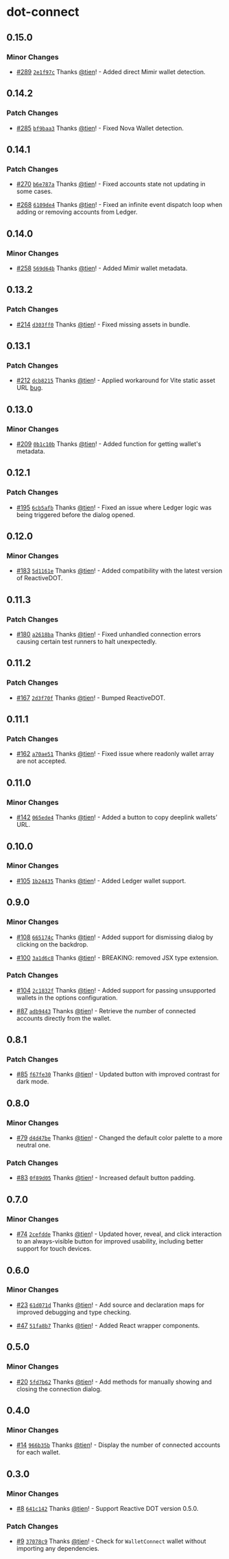 # dot-connect

## 0.15.0

### Minor Changes

- [#289](https://github.com/tien/dot-connect/pull/289) [`2e1f97c`](https://github.com/tien/dot-connect/commit/2e1f97c9676e8d14e9e1feaadc0946a4a8b67854) Thanks [@tien](https://github.com/tien)! - Added direct Mimir wallet detection.

## 0.14.2

### Patch Changes

- [#285](https://github.com/tien/dot-connect/pull/285) [`bf9baa3`](https://github.com/tien/dot-connect/commit/bf9baa3068c9600d8a23c7f77789e65ba3fb1ac8) Thanks [@tien](https://github.com/tien)! - Fixed Nova Wallet detection.

## 0.14.1

### Patch Changes

- [#270](https://github.com/tien/dot-connect/pull/270) [`b6e787a`](https://github.com/tien/dot-connect/commit/b6e787a4c5d662c68a223c14c565245a411fe2dd) Thanks [@tien](https://github.com/tien)! - Fixed accounts state not updating in some cases.

- [#268](https://github.com/tien/dot-connect/pull/268) [`6109de4`](https://github.com/tien/dot-connect/commit/6109de48bdc29b33c3d1bd52c0373b17d8c86d3a) Thanks [@tien](https://github.com/tien)! - Fixed an infinite event dispatch loop when adding or removing accounts from Ledger.

## 0.14.0

### Minor Changes

- [#258](https://github.com/tien/dot-connect/pull/258) [`569d64b`](https://github.com/tien/dot-connect/commit/569d64bac8a7b44033a86ec9e0786d24f6518a86) Thanks [@tien](https://github.com/tien)! - Added Mimir wallet metadata.

## 0.13.2

### Patch Changes

- [#214](https://github.com/tien/dot-connect/pull/214) [`d303ff0`](https://github.com/tien/dot-connect/commit/d303ff0ac07b385eb27beeac08c739f1cfbcbb6d) Thanks [@tien](https://github.com/tien)! - Fixed missing assets in bundle.

## 0.13.1

### Patch Changes

- [#212](https://github.com/tien/dot-connect/pull/212) [`dcb8215`](https://github.com/tien/dot-connect/commit/dcb8215d1570284192f1f8386224079719727d32) Thanks [@tien](https://github.com/tien)! - Applied workaround for Vite static asset URL [bug](https://github.com/vitejs/vite/issues/8427).

## 0.13.0

### Minor Changes

- [#209](https://github.com/tien/dot-connect/pull/209) [`0b1c10b`](https://github.com/tien/dot-connect/commit/0b1c10bf4cbe03ae21951a7fb8bd739bdd7e0836) Thanks [@tien](https://github.com/tien)! - Added function for getting wallet's metadata.

## 0.12.1

### Patch Changes

- [#195](https://github.com/tien/dot-connect/pull/195) [`6cb5afb`](https://github.com/tien/dot-connect/commit/6cb5afb83ebadeb6e6552937d21091d3c1e05015) Thanks [@tien](https://github.com/tien)! - Fixed an issue where Ledger logic was being triggered before the dialog opened.

## 0.12.0

### Minor Changes

- [#183](https://github.com/tien/dot-connect/pull/183) [`5d1161e`](https://github.com/tien/dot-connect/commit/5d1161e87a890a89d49032ebe05ea214ce87fe1a) Thanks [@tien](https://github.com/tien)! - Added compatibility with the latest version of ReactiveDOT.

## 0.11.3

### Patch Changes

- [#180](https://github.com/tien/dot-connect/pull/180) [`a2618ba`](https://github.com/tien/dot-connect/commit/a2618ba91fc8810743599c3381c9f4d434c2f8d0) Thanks [@tien](https://github.com/tien)! - Fixed unhandled connection errors causing certain test runners to halt unexpectedly.

## 0.11.2

### Patch Changes

- [#167](https://github.com/tien/dot-connect/pull/167) [`2d3f70f`](https://github.com/tien/dot-connect/commit/2d3f70fb81e6b35d3da1eb4c08d9df862e70aa01) Thanks [@tien](https://github.com/tien)! - Bumped ReactiveDOT.

## 0.11.1

### Patch Changes

- [#162](https://github.com/tien/dot-connect/pull/162) [`a70ae51`](https://github.com/tien/dot-connect/commit/a70ae51158c01989694b21c60990aa16bf18bcee) Thanks [@tien](https://github.com/tien)! - Fixed issue where readonly wallet array are not accepted.

## 0.11.0

### Minor Changes

- [#142](https://github.com/tien/dot-connect/pull/142) [`065ede4`](https://github.com/tien/dot-connect/commit/065ede45acd36f510a3fde751d63991ee8a26715) Thanks [@tien](https://github.com/tien)! - Added a button to copy deeplink wallets’ URL.

## 0.10.0

### Minor Changes

- [#105](https://github.com/tien/dot-connect/pull/105) [`1b24435`](https://github.com/tien/dot-connect/commit/1b24435fb516c0412b0e45b2ea8a54e00891b842) Thanks [@tien](https://github.com/tien)! - Added Ledger wallet support.

## 0.9.0

### Minor Changes

- [#108](https://github.com/tien/dot-connect/pull/108) [`665174c`](https://github.com/tien/dot-connect/commit/665174c276217e0187bba82cf60491b9e276edec) Thanks [@tien](https://github.com/tien)! - Added support for dismissing dialog by clicking on the backdrop.

- [#100](https://github.com/tien/dot-connect/pull/100) [`3a1d6c8`](https://github.com/tien/dot-connect/commit/3a1d6c804473ce99013acb384e8e0e035a777c7e) Thanks [@tien](https://github.com/tien)! - BREAKING: removed JSX type extension.

### Patch Changes

- [#104](https://github.com/tien/dot-connect/pull/104) [`2c1832f`](https://github.com/tien/dot-connect/commit/2c1832f20b489102e3fd5d6c88d9f1b96571d49c) Thanks [@tien](https://github.com/tien)! - Added support for passing unsupported wallets in the options configuration.

- [#87](https://github.com/tien/dot-connect/pull/87) [`adb9443`](https://github.com/tien/dot-connect/commit/adb9443e13184f4ce4b00f5773a6105747228861) Thanks [@tien](https://github.com/tien)! - Retrieve the number of connected accounts directly from the wallet.

## 0.8.1

### Patch Changes

- [#85](https://github.com/tien/dot-connect/pull/85) [`f67fe30`](https://github.com/tien/dot-connect/commit/f67fe3084734d9e76b88b92e18ea43a909ca66f0) Thanks [@tien](https://github.com/tien)! - Updated button with improved contrast for dark mode.

## 0.8.0

### Minor Changes

- [#79](https://github.com/tien/dot-connect/pull/79) [`d4d47be`](https://github.com/tien/dot-connect/commit/d4d47be4cf23f920d810a0cea61ea802ca2a4adc) Thanks [@tien](https://github.com/tien)! - Changed the default color palette to a more neutral one.

### Patch Changes

- [#83](https://github.com/tien/dot-connect/pull/83) [`0f89d05`](https://github.com/tien/dot-connect/commit/0f89d05a1e75c5905d8bc2984d703a712879301d) Thanks [@tien](https://github.com/tien)! - Increased default button padding.

## 0.7.0

### Minor Changes

- [#74](https://github.com/tien/dot-connect/pull/74) [`2cefdde`](https://github.com/tien/dot-connect/commit/2cefddee904ec04f2b08adfd5d492a42f007e190) Thanks [@tien](https://github.com/tien)! - Updated hover, reveal, and click interaction to an always-visible button for improved usability, including better support for touch devices.

## 0.6.0

### Minor Changes

- [#23](https://github.com/tien/dot-connect/pull/23) [`61d071d`](https://github.com/tien/dot-connect/commit/61d071d20d9c8314b9683defacea53bb8696caa1) Thanks [@tien](https://github.com/tien)! - Add source and declaration maps for improved debugging and type checking.

- [#47](https://github.com/tien/dot-connect/pull/47) [`51fa8b7`](https://github.com/tien/dot-connect/commit/51fa8b7e62cd3f48e47db13d6e992758cb2f67e0) Thanks [@tien](https://github.com/tien)! - Added React wrapper components.

## 0.5.0

### Minor Changes

- [#20](https://github.com/tien/dot-connect/pull/20) [`5fd7b62`](https://github.com/tien/dot-connect/commit/5fd7b6215b26616c16705a798dd592b3eaf92022) Thanks [@tien](https://github.com/tien)! - Add methods for manually showing and closing the connection dialog.

## 0.4.0

### Minor Changes

- [#14](https://github.com/tien/dot-connect/pull/14) [`966b35b`](https://github.com/tien/dot-connect/commit/966b35ba675e1fe39a491a22033cc758e4f999be) Thanks [@tien](https://github.com/tien)! - Display the number of connected accounts for each wallet.

## 0.3.0

### Minor Changes

- [#8](https://github.com/tien/dot-connect/pull/8) [`641c142`](https://github.com/tien/dot-connect/commit/641c1426b786bc59827d4cd48536059c493cf7a9) Thanks [@tien](https://github.com/tien)! - Support Reactive DOT version 0.5.0.

### Patch Changes

- [#9](https://github.com/tien/dot-connect/pull/9) [`37078c9`](https://github.com/tien/dot-connect/commit/37078c9e3ff563c6eb41e2c2263ea2da030e4eac) Thanks [@tien](https://github.com/tien)! - Check for `WalletConnect` wallet without importing any dependencies.

